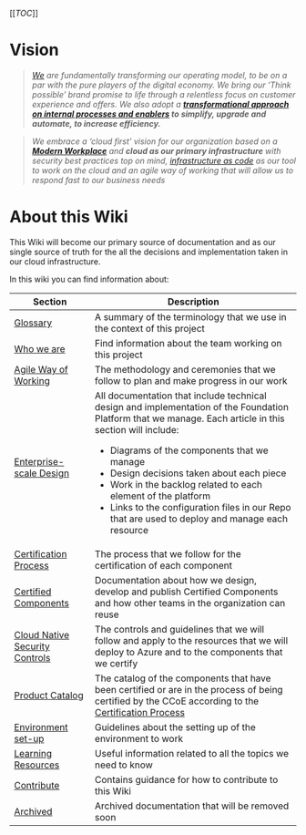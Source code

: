 [[_TOC_]]

# Vision

> *[We](https://www.contoso.com/our-company/our-profile.html) are fundamentally transforming our operating model, to be on a par with the pure players of the digital economy. We bring our ‘Think possible’ brand promise to life through a relentless focus on customer experience and offers. We also adopt a **[transformational approach on internal processes and enablers](https://www.contoso.com/our-company/strategy.html) to simplify, upgrade and automate, to increase efficiency.***

> *We embrace a ‘cloud first’ vision for our organization based on a **[Modern Workplace](https://www.microsoft.com/en-us/microsoft-365/enterprise)** and **cloud as our primary infrastructure** with security best practices top on mind, [infrastructure as code](https://docs.microsoft.com/en-us/azure/devops/learn/what-is-infrastructure-as-code) as our tool to work on the cloud and an agile way of working that will allow us to respond fast to our business needs*

# About this Wiki

This Wiki will become our primary source of documentation and as our single source of truth for the all the decisions and implementation taken in our cloud infrastructure.

In this wiki you can find information about:

| Section | Description
| - | -
| [Glossary](/Glossary.md) | A summary of the terminology that we use in the context of this project
| [Who we are](/Who-we-are.md) | Find information about the team working on this project
| [Agile Way of Working](/Agile-Way-of-Working.md) | The methodology and ceremonies that we follow to plan and make progress in our work
| [Enterprise-scale Design](/Enterprise%2Dscale-Design.md) | All documentation that include technical design and implementation of the Foundation Platform that we manage. Each article in this section will include: <ul><li>Diagrams of the components that we manage</li><li>Design decisions taken about each piece</li><li>Work in the backlog related to each element of the platform</li><li>Links to the configuration files in our Repo that are used to deploy and manage each resource</li></ul>
| [Certification Process](/Certification-Process.md) | The process that we follow for the certification of each component
| [Certified Components](/Certified-Components.md) | Documentation about how we design, develop and publish Certified Components and how other teams in the organization can reuse
| [Cloud Native Security Controls](/Cloud-Native-Security-Controls.md) | The controls and guidelines that we will follow and apply to the resources that we will deploy to Azure and to the components that we certify
| [Product Catalog](Product-Catalog.md) | The catalog of the components that have been certified or are in the process of being certified by the CCoE according to the [Certification Process](Certified-Components.md)
| [Environment set-up](/Environment-set-up.md) | Guidelines about the setting up of the environment to work
| [Learning Resources](/Learning-resources.md) | Useful information related to all the topics we need to know
| [Contribute](/Contribute.md) | Contains guidance for how to contribute to this Wiki
| [Archived](/Archived) | Archived documentation that will be removed soon